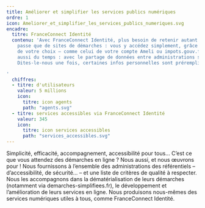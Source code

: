 ```yaml
---
title: Améliorer et simplifier les services publics numériques
ordre: 1
icon: Ameliorer_et_simplifier_les_services_publics_numeriques.svg
encadre:
  titre: FranceConnect Identité
  contenu: 'Avec FranceConnect Identité, plus besoin de retenir autant de mots de
    passe que de sites de démarches : vous y accédez simplement, grâce à l’identifiant
    de votre choix – comme celui de votre compte Ameli ou impots.gouv.fr. Vous gagnez
    aussi du temps : avec le partage de données entre administrations selon le principe
    Dites-le-nous une fois, certaines infos personnelles sont préremplies.

'
  chiffres:
  - titre: d'utilisateurs
    valeur: 5 millions
    icon:
      titre: icon agents
      path: "agents.svg"
  - titre: services accessibles via FranceConnect Identité
    valeur: 345
    icon:
      titre: icon services accessibles
      path: "services_accessibles.svg"
---
```


Simplicité, efficacité, accompagnement, accessibilité pour tous…
C’est ce que vous attendez des démarches en ligne ? Nous aussi, et nous œuvrons
pour ! Nous fournissons à  l’ensemble des administrations des référentiels – d’accessibilité,
de sécurité… – et une liste de critères  de qualité à respecter. Nous les accompagnons
dans la dématérialisation de leurs démarches (notamment via  demarches-simplifiees.fr),
le développement et l’amélioration de leurs services en ligne. Nous produisons
nous-mêmes des services numériques utiles à tous, comme FranceConnect Identité.

